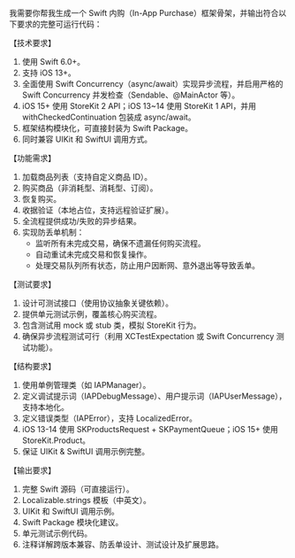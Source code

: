 我需要你帮我生成一个 Swift 内购（In-App Purchase）框架骨架，并输出符合以下要求的完整可运行代码：

【技术要求】  
1. 使用 Swift 6.0+。  
2. 支持 iOS 13+。  
3. 全面使用 Swift Concurrency（async/await）实现异步流程，并启用严格的 Swift Concurrency 并发检查（Sendable、@MainActor 等）。  
4. iOS 15+ 使用 StoreKit 2 API；iOS 13~14 使用 StoreKit 1 API，并用 withCheckedContinuation 包装成 async/await。  
5. 框架结构模块化，可直接封装为 Swift Package。  
6. 同时兼容 UIKit 和 SwiftUI 调用方式。  

【功能需求】  
1. 加载商品列表（支持自定义商品 ID）。  
2. 购买商品（非消耗型、消耗型、订阅）。  
3. 恢复购买。  
4. 收据验证（本地占位，支持远程验证扩展）。  
5. 全流程提供成功/失败的异步结果。  
6. 实现防丢单机制：  
   - 监听所有未完成交易，确保不遗漏任何购买流程。  
   - 自动重试未完成交易和恢复操作。  
   - 处理交易队列所有状态，防止用户因断网、意外退出等导致丢单。  

【测试要求】  
1. 设计可测试接口（使用协议抽象关键依赖）。  
2. 提供单元测试示例，覆盖核心购买流程。  
3. 包含测试用 mock 或 stub 类，模拟 StoreKit 行为。  
4. 确保异步流程测试可行（利用 XCTestExpectation 或 Swift Concurrency 测试功能）。  

【结构要求】  
1. 使用单例管理类（如 IAPManager）。  
2. 定义调试提示词（IAPDebugMessage）、用户提示词（IAPUserMessage），支持本地化。  
3. 定义错误类型（IAPError），支持 LocalizedError。  
4. iOS 13-14 使用 SKProductsRequest + SKPaymentQueue；iOS 15+ 使用 StoreKit.Product。  
5. 保证 UIKit & SwiftUI 调用示例完整。  

【输出要求】  
1. 完整 Swift 源码（可直接运行）。  
2. Localizable.strings 模板（中英文）。  
3. UIKit 和 SwiftUI 调用示例。  
4. Swift Package 模块化建议。  
5. 单元测试示例代码。  
6. 注释详解跨版本兼容、防丢单设计、测试设计及扩展思路。  
